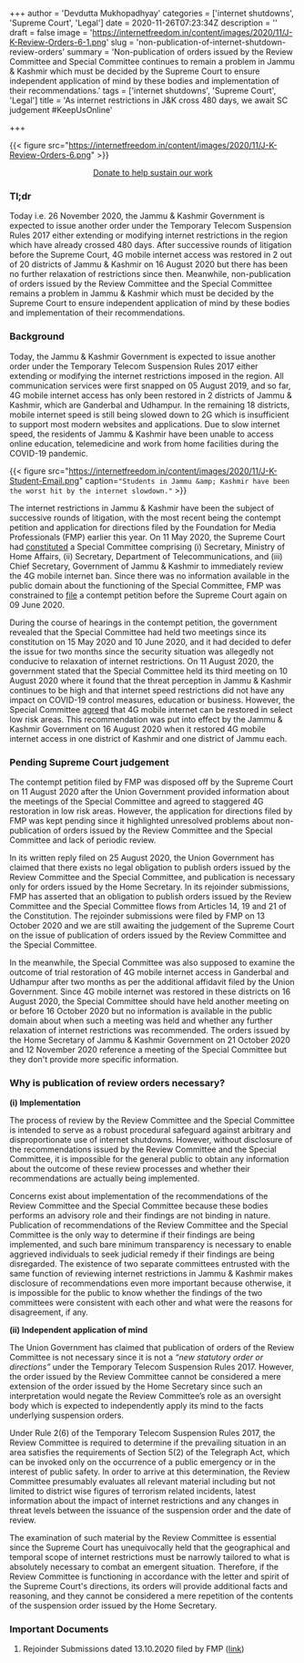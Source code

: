 +++
author = 'Devdutta Mukhopadhyay'
categories = ['internet shutdowns', 'Supreme Court', 'Legal']
date = 2020-11-26T07:23:34Z
description = ''
draft = false
image = 'https://internetfreedom.in/content/images/2020/11/J-K-Review-Orders-6-1.png'
slug = 'non-publication-of-internet-shutdown-review-orders'
summary = 'Non-publication of orders issued by the Review Committee and Special Committee continues to remain a problem in Jammu & Kashmir which must be decided by the Supreme Court to ensure independent application of mind by these bodies and implementation of their recommendations.'
tags = ['internet shutdowns', 'Supreme Court', 'Legal']
title = 'As internet restrictions in J&K cross 480 days, we await SC judgement #KeepUsOnline'

+++


{{< figure src="https://internetfreedom.in/content/images/2020/11/J-K-Review-Orders-6.png" >}}

<div style="text-align:center;">
    <a href="https://internetfreedom.in/donate/" class="button">Donate to help sustain our work</a>
</div>

### Tl;dr

Today i.e. 26 November 2020, the Jammu & Kashmir Government is expected to issue another order under the Temporary Telecom Suspension Rules 2017 either extending or modifying internet restrictions in the region which have already crossed 480 days. After successive rounds of litigation before the Supreme Court, 4G mobile internet access was restored in 2 out of 20 districts of Jammu & Kashmir on 16 August 2020 but there has been no further relaxation of restrictions since then. Meanwhile, non-publication of orders issued by the Review Committee and the Special Committee remains a problem in Jammu & Kashmir which must be decided by the Supreme Court to ensure independent application of mind by these bodies and implementation of their recommendations.

### Background

Today, the Jammu & Kashmir Government is expected to issue another order under the Temporary Telecom Suspension Rules 2017 either extending or modifying the internet restrictions imposed in the region. All communication services were first snapped on 05 August 2019, and so far, 4G mobile internet access has only been restored in 2 districts of Jammu & Kashmir, which are Ganderbal and Udhampur. In the remaining 18 districts, mobile internet speed is still being slowed down to 2G which is insufficient to support most modern websites and applications.  Due to slow internet speed, the residents of Jammu & Kashmir have been unable to access online education, telemedicine and work from home facilities during the COVID-19 pandemic.

{{< figure src="https://internetfreedom.in/content/images/2020/11/J-K-Student-Email.png" caption=`"Students in Jammu &amp; Kashmir have been the worst hit by the internet slowdown."` >}}

The internet restrictions in Jammu & Kashmir have been the subject of successive rounds of litigation, with the most recent being the contempt petition and application for directions filed by the Foundation for Media Professionals (FMP) earlier this year. On 11 May 2020, the Supreme Court had [constituted](https://internetfreedom.in/supreme-courts-j-k-4g-restoration-decision-disappointing-but-we-are-determined/) a Special Committee comprising (i) Secretary, Ministry of Home Affairs,  (ii) Secretary, Department of Telecommunications, and (iii) Chief Secretary, Government of Jammu & Kashmir to immediately review the 4G mobile internet ban. Since there was no information available in the public domain about the functioning of the Special Committee, FMP was constrained to [file](https://internetfreedom.in/fmp-contempt-petition-reply/) a contempt petition before the Supreme Court again on 09 June 2020.

During the course of hearings in the contempt petition, the government revealed that the Special Committee had held two meetings since its constitution on 15 May 2020 and 10 June 2020, and it had decided to defer the issue for two months since the security situation was allegedly not conducive to relaxation of internet restrictions. On 11 August 2020, the government stated that the Special Committee held its third meeting on 10 August 2020 where it found that the threat perception in Jammu & Kashmir continues to be high and that internet speed restrictions did not have any impact on COVID-19 control measures, education or business. However, the Special Committee [agreed](https://internetfreedom.in/staggered-4g-restoration-j-k/) that 4G mobile internet can be restored in select low risk areas. This recommendation was put into effect by the Jammu & Kashmir Government on 16 August 2020 when it restored 4G mobile internet access in one district of Kashmir and one district of Jammu each.

### Pending Supreme Court judgement

The contempt petition filed by FMP was disposed off by the Supreme Court on 11 August 2020 after the Union Government provided information about the meetings of the Special Committee and agreed to staggered 4G restoration in low risk areas. However, the application for directions filed by FMP was kept pending since it highlighted unresolved problems about non-publication of orders issued by the Review Committee and the Special Committee and lack of periodic review.

In its written reply filed on 25 August 2020, the Union Government has claimed that there exists no legal obligation to publish orders issued by the Review Committee and the Special Committee, and publication is necessary only for orders issued by the Home Secretary. In its rejoinder submissions, FMP has asserted that an obligation to publish orders issued by the Review Committee and the Special Committee flows from Articles 14, 19 and 21 of the Constitution. The rejoinder submissions were filed by FMP on 13 October 2020 and we are still awaiting the judgement of the Supreme Court on the issue of publication of orders issued by the Review Committee and the Special Committee.

In the meanwhile, the Special Committee was also supposed to examine the outcome of trial restoration of 4G mobile internet access in Ganderbal and Udhampur after two months as per the additional affidavit filed by the Union Government. Since 4G mobile internet was restored in these districts on 16 August 2020, the Special Committee should have held another meeting on or before 16 October 2020 but no information is available in the public domain about when such a meeting was held and whether any further relaxation of internet restrictions was recommended. The orders issued by the Home Secretary of Jammu & Kashmir Government on 21 October 2020 and 12 November 2020 reference a meeting of the Special Committee but they don't provide more specific information.

### Why is publication of review orders necessary?

**(i) Implementation**

The process of review by the Review Committee and the Special Committee is intended to serve as a robust procedural safeguard against arbitrary and disproportionate use of internet shutdowns. However, without disclosure of the recommendations issued by the Review Committee and the Special Committee, it is impossible for the general public to obtain any information about the outcome of these review processes and whether their recommendations are actually being implemented.

Concerns exist about implementation of the recommendations of the Review Committee and the Special Committee because these bodies performs an advisory role and their findings are not binding in nature. Publication of recommendations of the Review Committee and the Special Committee is the only way to determine if their findings are being implemented, and such bare minimum transparency is necessary to enable aggrieved individuals to seek judicial remedy if their findings are being disregarded. The existence of two separate committees entrusted with the same function of reviewing internet restrictions in Jammu & Kashmir makes disclosure of recommendations even more important because otherwise, it is impossible for the public to know whether the findings of the two committees were consistent with each other and what were the reasons for disagreement, if any.

**(ii) Independent application of mind**

The Union Government has claimed that publication of orders of the Review Committee is not necessary since it is not a _“new statutory order or directions”_ under the Temporary Telecom Suspension Rules 2017. However, the order issued by the Review Committee cannot be considered a mere extension of the order issued by the Home Secretary since such an interpretation would negate the Review Committee’s role as an oversight body which is expected to independently apply its mind to the facts underlying suspension orders.

Under Rule 2(6) of the Temporary Telecom Suspension Rules 2017, the Review Committee is required to determine if the prevailing situation in an area satisfies the requirements of Section 5(2) of the Telegraph Act, which can be invoked only on the occurrence of a public emergency or in the interest of public safety. In order to arrive at this determination, the Review Committee presumably evaluates all relevant material including but not limited to district wise figures of terrorism related incidents, latest information about the impact of internet restrictions and any changes in threat levels between the issuance of the suspension order and the date of review.

The examination of such material by the Review Committee is essential since the Supreme Court has unequivocally held that the geographical and temporal scope of internet restrictions must be narrowly tailored to what is absolutely necessary to combat an emergent situation. Therefore, if the Review Committee is functioning in accordance with the letter and spirit of the Supreme Court's directions, its orders will provide additional facts and reasoning, and they cannot be considered a mere repetition of the contents of the suspension order issued by the Home Secretary.

### Important Documents

1. Rejoinder Submissions dated 13.10.2020 filed by FMP ([link](https://drive.google.com/file/d/11b9Ab93i-_vrbVwSiUpJcbQBX1puQCo6/view?usp=sharing))

